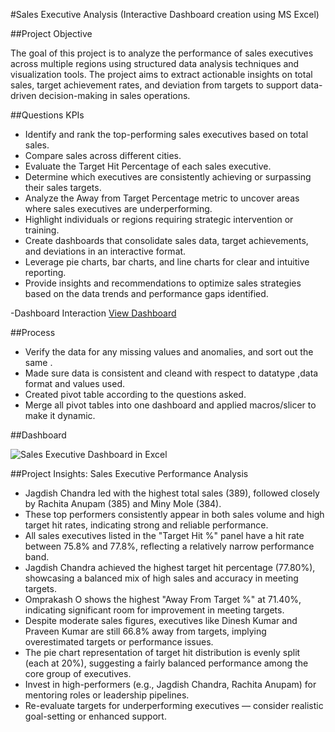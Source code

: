 #Sales Executive Analysis (Interactive Dashboard creation using MS Excel)

##Project Objective

The goal of this project is to analyze the performance of sales executives across multiple regions using structured data analysis techniques and visualization tools. The project aims to extract actionable insights on total sales, target achievement rates, and deviation from targets to support data-driven decision-making in sales operations.

##Questions KPIs

- Identify and rank the top-performing sales executives based on total sales.
- Compare sales across different cities.
- Evaluate the Target Hit Percentage of each sales executive.
- Determine which executives are consistently achieving or surpassing their sales targets.
- Analyze the Away from Target Percentage metric to uncover areas where sales executives are underperforming.
- Highlight individuals or regions requiring strategic intervention or training.
- Create dashboards that consolidate sales data, target achievements, and deviations in an interactive format.
- Leverage pie charts, bar charts, and line charts for clear and intuitive reporting.
- Provide insights and recommendations to optimize sales strategies based on the data trends and performance gaps identified.

-Dashboard Interaction <a href="https://github.com/Kislay3/Sales-Executive-Report/blob/main/Sales%20Executive%20Dashboard%20in%20Excel.png">View Dashboard</a>

##Process

- Verify the data for any missing values and anomalies, and sort out the same .
- Made sure data is consistent and cleand with respect to datatype ,data format and values used.
- Created pivot table according to the questions asked.
- Merge all pivot tables into one dashboard and applied macros/slicer to make it dynamic.


##Dashboard

![Sales Executive Dashboard in Excel](https://github.com/user-attachments/assets/b865a9b2-3bb8-4dac-8627-e93eac5e9a84)

##Project Insights: Sales Executive Performance Analysis

- Jagdish Chandra led with the highest total sales (389), followed closely by Rachita Anupam (385) and Miny Mole (384).
- These top performers consistently appear in both sales volume and high target hit rates, indicating strong and reliable performance.
- All sales executives listed in the "Target Hit %" panel have a hit rate between 75.8% and 77.8%, reflecting a relatively narrow performance band.
- Jagdish Chandra achieved the highest target hit percentage (77.80%), showcasing a balanced mix of high sales and accuracy in meeting targets.
- Omprakash O shows the highest "Away From Target %" at 71.40%, indicating significant room for improvement in meeting targets.
- Despite moderate sales figures, executives like Dinesh Kumar and Praveen Kumar are still 66.8% away from targets, implying overestimated targets or performance issues.
- The pie chart representation of target hit distribution is evenly split (each at 20%), suggesting a fairly balanced performance among the core group of executives.
- Invest in high-performers (e.g., Jagdish Chandra, Rachita Anupam) for mentoring roles or leadership pipelines.
- Re-evaluate targets for underperforming executives — consider realistic goal-setting or enhanced support.






